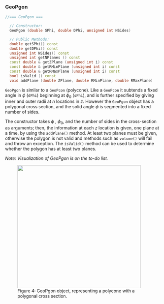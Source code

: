 
### GeoPgon

```cpp
//=== GeoPgon ===

  // Constructor:
  GeoPgon (double SPhi, double DPhi, unsigned int NSides)

  // Public Methods:
  double getSPhi() const
  double getDPhi() const
  unsigned int NSides() const
  unsigned int getNPlanes () const
  const double & getZPlane (unsigned int i) const
  const double & getRMinPlane (unsigned int i) const
  const double & getRMaxPlane (unsigned int i) const
  bool isValid () const
  void addPlane (double ZPlane, double RMinPlane, double RMaxPlane)
```

`GeoPgon` is similar to a `GeoPcon` (polycone).  Like a `GeoPcon` it subtends a fixed angle in $\phi$ (`dPhi`) beginning at $\phi_0$ (`sPhi`), and is further specified by giving inner and outer radii at $n$ locations in $z$. However the `GeoPgon` object has a polygonal cross section, and the solid angle $\phi$ is segmented into a fixed number of sides. 

The constructor takes $\phi$ , $\phi_0$, and the number of sides in the cross-section as arguments; then, the information at each $z$ location is given, one plane at a time, by using the `addPlane()` method.  At least two planes must be given, otherwise the polygon is not valid and methods such as `volume()` will fail and throw an exception.  The `isValid()` method can be used to determine whether the polygon has at least two planes.

*Note:  Visualization of GeoPgon is on the to-do list.*

<figure>
  <img src="https://dummyimage.com/600x400/eee/aaa" width="400" />
  <figcaption>Figure 4: GeoPgon object, representing a polycone with a polygonal cross section.</figcaption>
</figure>



